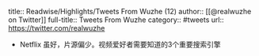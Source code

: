 title:: Readwise/Highlights/Tweets From Wuzhe (12)
author:: [[@realwuzhe on Twitter]]
full-title:: Tweets From Wuzhe
category:: #tweets
url:: https://twitter.com/realwuzhe

- Netflix 虽好，片源偏少。视频爱好者需要知道的3个重要搜索引擎